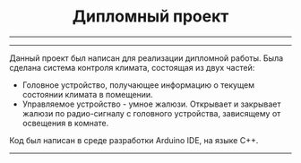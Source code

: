 <center><h1>
Дипломный проект
</h1></center>

---
---
Данный проект был написан для реализации дипломной работы. Была сделана система контроля климата, состоящая из двух частей:
- Головное устройство, получающее информацию о текущем состоянии климата в помещении.
- Управляемое устройство - умное жалюзи. Открывает и закрывает жалюзи по радио-сигналу с головного устройства, зависящему от освещения в комнате.

Код был написан в среде разработки Arduino IDE, на языке С++. 

---